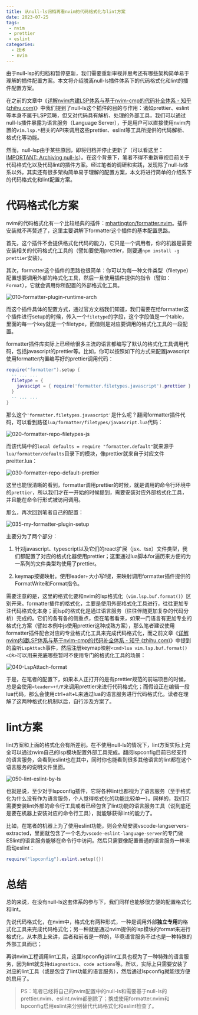 ```yaml
---
title: 从null-ls归档再看nvim的代码格式化与lint方案
date: 2023-07-25
tags:
 - nvim
 - prettier
 - eslint
categories:
  - 技术
  - nvim
---
```


由于null-lsp的归档和暂停更新，我们需要重新审视并思考还有哪些架构简单易于理解的插件配置方案。本文将介绍脱离null-ls插件体系下的代码格式化和lint的插件配置方案。

<!-- more -->

在之前的文章中《[详解nvim内建LSP体系与基于nvim-cmp的代码补全体系 - 知乎 (zhihu.com)](https://zhuanlan.zhihu.com/p/643033884)》中我们提到了null-ls这个插件的目的与作用：诸如prettier、eslint等本身不属于LSP范畴，但又对代码具有解析、处理的外部工具，我们可以通过null-ls插件暴露为语言服务（Language Server），于是用户可以直接使用nvim内置的`vim.lsp.*`相关的API来调用这些prettier、eslint等工具所提供的代码解析、格式化等功能。

然而，null-lsp由于某些原因，即将归档并停止更新了（可以看这里：[IMPORTANT: Archiving null-ls](https://github.com/jose-elias-alvarez/null-ls.nvim/issues/1621)）。在这个背景下，笔者不得不重新审视目前关于代码格式化以及代码lint的插件方案。经过笔者的调研和实践，发现除了null-ls体系以外，其实还有很多架构简单易于理解的配置方案，本文将进行简单的介绍系下的代码格式化和lint配置方案。

# 代码格式化方案

nvim的代码格式化有一个比较经典的插件：[mhartington/formatter.nvim](https://github.com/mhartington/formatter.nvim)。插件安装就不再赘述了，这里主要讲解下formatter这个插件的基本配置思路。

首先，这个插件不会提供格式化代码的能力，它只是一个调用者，你的机器是需要安装相关的代码格式化工具的（譬如要使用prettier，则要通`npm install -g prettier`安装）。

其次，formatter这个插件的思路也很简单：你可以为每一种文件类型（filetype）配置想要调用外部的格式化工具，然后一旦使用插件提供的指令（譬如：`Format`），它就会调用你所配置的外部格式化工具。

![010-formatter-plugin-runtime-arch](https://res.zhen.wang/images/post/2023-07-25/010-formatter-plugin-runtime-arch.png)



而这个插件具体的配置方式，通过官方文档我们知道，我们需要在给formatter这个插件进行setup的时候，传入一个`filetype`的字段，这个字段值是一个table，里面的每一个key就是一个filetype，而值则是对应要调用的格式化工具的一段配置。

formatter插件库实际上已经给很多主流的语言都编写了默认的格式化工具调用代码，包括javascript的prettier等。比如，你可以按照如下的方式来配置javascript使用formatter内置编写好的prettier调用代码：

```lua
require("formatter").setup {
  -- ... ...
  filetype = {
    javascipt = { require('formatter.filetypes.javascript').prettier }
  }
  -- ... ...
}
```

那么这个`'formatter.filetypes.javascript'`是什么呢？翻阅formatter插件代码，可以看到路径`lua/formatter/filetypes/javascript.lua`代码：

![020-formatter-repo-filetypes-js](https://res.zhen.wang/images/post/2023-07-25/020-formatter-repo-filetypes-js.png)

而该代码中的`local defaults = require "formatter.default"`就来源于`lua/formatter/defaults`目录下的模块，像prettier就来自于对应文件preitter.lua：

![030-formatter-repo-default-prettier](https://res.zhen.wang/images/post/2023-07-25/030-formatter-repo-default-prettier.png)

这里也能很清晰的看到，formatter调用prettier的时候，就是调用的命令行环境中的`prettier`，所以我们才在一开始的时候提到，需要安装对应外部格式化工具，并且能在命令行形式被访问调用。

那么，再次回到笔者自己的配置：

![035-my-formatter-plugin-setup](https://res.zhen.wang/images/post/2023-07-25/035-my-formatter-plugin-setup.png)

主要分为了两个部分：

1. 针对javascript、typescript以及它们的react扩展（jsx、tsx）文件类型，我们都配置了对应的格式化器使用prettier；这里通过lua脚本for遍历来方便的为一系列的文件类型均使用了prettier。

2. keymap按键映射。使用leader+大小写f键，来映射调用formatter插件提供的FormatWrite和Format指令。

需要注意的是，这里的格式化要和nvim的lsp格式化（`vim.lsp.buf.format()`）区别开来。formatter插件的格式化，主要是使用外部格式化工具进行，往往更加专注代码格式化本身；而lsp的格式化是通过语言服务（往往伴随更加复杂的代码分析）完成的。它们的各有各的侧重点，但在笔者看来，如果一门语言有更加专业的格式化方案（譬如本例中js使用prettier这种成熟方案），那么笔者建议使用formatter插件配合对应的专业格式化工具来完成代码格式化，而之前文章《[详解nvim内建LSP体系与基于nvim-cmp的代码补全体系 - 知乎 (zhihu.com)](https://zhuanlan.zhihu.com/p/643033884)》中提到的监听`LspAttach`事件，然后注册keymap映射`<cmd>lua vim.lsp.buf.format()<CR>`可以用来兜底哪些暂时不使用专门的格式化工具的场景：

![040-LspAttach-format](https://res.zhen.wang/images/post/2023-07-25/040-LspAttach-format.png)

于是，在笔者的配置下，如果本人正打开的是有prettier规范的前端项目的时候，总是会使用`<leader>+f/F`来调用prettier来进行代码格式化；而假设正在编辑一段lua代码，那么会使用ctrl+alt+L来通过lua的语言服务进行代码格式化。读者在理解了这两种格式化机制以后，自行涉及方案了。

# lint方案

lint方案和上面的格式化会有所差别。在不使用null-ls的情况下，lint方案实际上完全可以通过nvim自己的lsp模块配置外部工具完成。翻阅lspconfig目前已经支持的语言服务，会看到eslint也在其中，同时你也能看到很多其他语言的lint都在这个语言服务的说明文件里面。

![050-lint-eslint-by-ls](https://res.zhen.wang/images/post/2023-07-25/050-lint-eslint-by-ls.png)

也就是说，至少对于lspconfig插件，它将各种lint也都视为了语言服务（至于格式化为什么没有作为语言服务，个人觉得格式化的功能比较单一）。同样的，我们只需要安装lint外部的命令行工具或者已经包含了lint功能的语言服务工具（说到底还是要在机器上安装对应的命令行工具），就能够获得lint的能力了。 

比如，在笔者的机器上为了使用eslint功能，则会全局安装vscode-langservers-extracted，里面就包含了一个名为`vscode-eslint-language-server`的专门做ESlint的语言服务能够在命令行中访问。然后只需要像配置普通的语言服务一样来启动eslint：

```lua
require("lspconfig").eslint.setup({})
```

# 总结

总的来说，在没有null-ls这套体系的参与下，我们同样也能够很方便的配置格式化和lint。

先说代码格式化，在nvim中，格式化有两种形式，一种是调用外部**独立专用**的格式化工具来完成代码格式化；另一种就是通过nvim提供的lsp模块的format来进行格式化，从本质上来讲，后者和前者是一样的，毕竟语言服务不过也是一种特殊的外部工具而已；

再讲nvim工程调用lint工具，这里lspconfig讲lint工具也视为了一种特殊的语言服务，因为lint就支持`diagnostics`、`code actions`等。所以，实际上只需要安装了对应的lint工具（或是包含了lint功能的语言服务），然后通过lspconfig就能很方便的启用了。

> PS：笔者已经将自己的nvim配置中的null-ls和需要基于null-ls的prettier.nvim、eslint.nvim都删除了；换成使用formatter.nvim和lspconfig启用eslint来分别替代代码格式化和eslint检查了。
